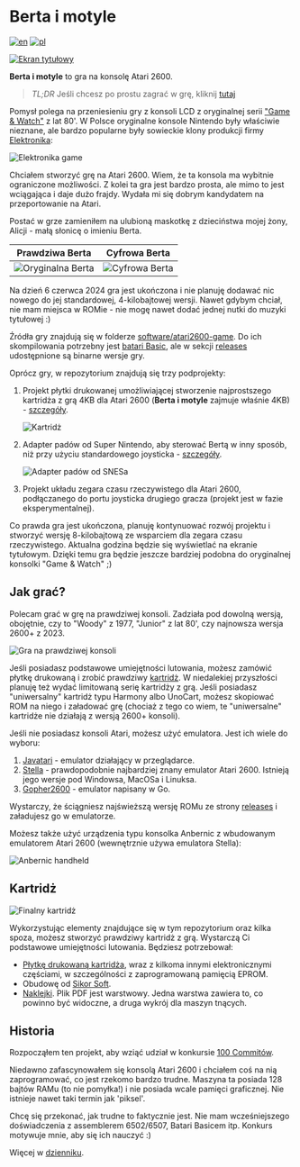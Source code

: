 # Berta i motyle

[![en](https://img.shields.io/badge/lang-en-red.svg)](./README.md)
[![pl](https://img.shields.io/badge/lang-pl-green.svg)](./README.pl.md)

[![Ekran tytułowy](./static/title_polish.png)](https://javatari.org/?ROM=https://github.com/vandalton/BertaAndButterflies/releases/download/v1.00/berta-and-butterflies.v1.00.ntsc.pl.bin)

**Berta i motyle** to gra na konsolę Atari 2600.

> *TL;DR* Jeśli chcesz po prostu zagrać w grę, kliknij [tutaj](https://javatari.org/?ROM=https://github.com/vandalton/BertaAndButterflies/releases/download/v1.00/berta-and-butterflies.v1.00.ntsc.pl.bin)

Pomysł polega na przeniesieniu gry z konsoli LCD z oryginalnej serii ["Game & Watch"](https://nintendo.fandom.com/wiki/Egg) z lat 80'. W Polsce oryginalne konsole Nintendo były właściwie nieznane, ale bardzo popularne były sowieckie klony produkcji firmy [Elektronika](https://en.wikipedia.org/wiki/Elektronika):

![Elektronika game](./static/elektronika_working.jpg)

Chciałem stworzyć grę na Atari 2600. Wiem, że ta konsola ma wybitnie ograniczone możliwości. Z kolei ta gra jest bardzo prosta, ale mimo to jest wciągająca i daje dużo frajdy. Wydała mi się dobrym kandydatem na przeportowanie na Atari.

Postać w grze zamieniłem na ulubioną maskotkę z dzieciństwa mojej żony, Alicji - małą słonicę o imieniu Berta.

| Prawdziwa Berta | Cyfrowa Berta |
|----------------|---------------|
|![Oryginalna Berta](./static/berta_orig.jpg)|![Cyfrowa Berta](./static/logo.png)|

Na dzień 6 czerwca 2024 gra jest ukończona i nie planuję dodawać nic nowego do jej standardowej, 4-kilobajtowej wersji. Nawet gdybym chciał, nie mam miejsca w ROMie - nie mogę nawet dodać jednej nutki do muzyki tytułowej :)

Źródła gry znajdują się w folderze [software/atari2600-game](./software/atari2600-game/). Do ich skompilowania potrzebny jest [batari Basic](https://github.com/batari-Basic/batari-Basic), ale w sekcji [releases](https://github.com/vandalton/BertaAndButterflies/releases/) udostępnione są binarne wersje gry.

Oprócz gry, w repozytorium znajdują się trzy podprojekty:

1. Projekt płytki drukowanej umożliwiającej stworzenie najprostszego kartridża z grą 4KB dla Atari 2600 (**Berta i motyle** zajmuje właśnie 4KB) - [szczegóły](./hardware/atari2600-simplest-cart/README.pl.md).

   ![Kartridż](./static/first_cartridge_small.jpeg)
2. Adapter padów od Super Nintendo, aby sterować Bertą w inny sposób, niż przy użyciu standardowego joysticka - [szczegóły](./hardware/snes-to-db9-controller-adapter/README.pl.md).

    ![Adapter padów od SNESa](./static/snes_adapter_soldered.jpg)
3. Projekt układu zegara czasu rzeczywistego dla Atari 2600, podłączanego do portu joysticka drugiego gracza (projekt jest w fazie eksperymentalnej).  

Co prawda gra jest ukończona, planuję kontynuować rozwój projektu i stworzyć wersję 8-kilobajtową ze wsparciem dla zegara czasu rzeczywistego. Aktualna godzina będzie się wyświetlać na ekranie tytułowym. Dzięki temu gra będzie jeszcze bardziej podobna do oryginalnej konsolki "Game & Watch" ;)

## Jak grać?

Polecam grać w grę na prawdziwej konsoli. Zadziała pod dowolną wersją, obojętnie, czy to "Woody" z 1977, "Junior" z lat 80', czy najnowsza wersja 2600+ z 2023.

![Gra na prawdziwej konsoli](./static/cart_on_real_machine.jpeg)

Jeśli posiadasz podstawowe umiejętności lutowania, możesz zamówić płytkę drukowaną i zrobić prawdziwy [kartridż](#kartridż). W niedalekiej przyszłości planuję też wydać limitowaną serię kartridży z grą. Jeśli posiadasz "uniwersalny" kartridż typu Harmony albo UnoCart, możesz skopiować ROM na niego i załadować grę (chociaż z tego co wiem, te "uniwersalne" kartridże nie działają z wersją 2600+ konsoli).

Jeśli nie posiadasz konsoli Atari, możesz użyć emulatora. Jest ich wiele do wyboru:

1. [Javatari](https://javatari.org/?ROM=https://github.com/vandalton/BertaAndButterflies/releases/download/v1.00/berta-and-butterflies.v1.00.ntsc.pl.bin) - emulator działający w przeglądarce.
2. [Stella](https://stella-emu.github.io/) - prawdopodobnie najbardziej znany emulator Atari 2600. Istnieją jego wersje pod Windowsa, MacOSa i Linuksa.
3. [Gopher2600](https://github.com/JetSetIlly/Gopher2600) - emulator napisany w Go.

Wystarczy, że ściągniesz najświeższą wersję ROMu ze strony [releases](https://github.com/vandalton/BertaAndButterflies/releases) i załadujesz go w emulatorze.

Możesz także użyć urządzenia typu konsolka Anbernic z wbudowanym emulatorem Atari 2600 (wewnętrznie używa emulatora Stella):

![Anbernic handheld](./static/anbernic.jpg)

## Kartridż

![Finalny kartridż](./static/cart_with_label.jpeg)

Wykorzystując elementy znajdujące się w tym repozytorium oraz kilka spoza, możesz stworzyć prawdziwy kartridż z grą. Wystarczą Ci podstawowe umiejętności lutowania. Będziesz potrzebował:

- [Płytkę drukowaną kartridża](./hardware/atari2600-simplest-cart/README.pl.md), wraz z kilkoma innymi elektronicznymi częściami, w szczególności z zaprogramowaną pamięcią EPROM.
- Obudowę od [Sikor Soft](http://sikorsoft.waw.pl/hardware/obudowy-na-cartridge-2600-7800/).
- [Naklejki](https://github.com/vandalton/BertaAndButterflies/releases/download/v1.00/cover.pl.pdf). Plik PDF jest warstwowy. Jedna warstwa zawiera to, co powinno być widoczne, a druga wykrój dla maszyn tnących.

## Historia

Rozpocząłem ten projekt, aby wziąć udział w konkursie [100 Commitów](https://100commitow.pl/).

Niedawno zafascynowałem się konsolą Atari 2600 i chciałem coś na nią zaprogramować, co jest rzekomo bardzo trudne. Maszyna ta posiada 128 bajtów RAMu (to nie pomyłka!) i nie posiada wcale pamięci graficznej. Nie istnieje nawet taki termin jak 'piksel'.

Chcę się przekonać, jak trudne to faktycznie jest. Nie mam wcześniejszego doświadczenia z assemblerem 6502/6507, Batari Basicem itp. Konkurs motywuje mnie, aby się ich nauczyć :)

Więcej w [dzienniku](./DIARY.pl.md).
